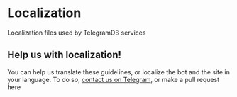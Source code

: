 # Localization
Localization files used by TelegramDB services

## Help us with localization!
You can help us translate these guidelines, or localize the bot and the site in your language. To do so, [contact us on Telegram](https://t.me/tgdb_support), or make a pull request here